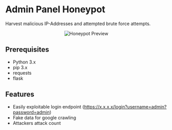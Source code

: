 # Admin Panel Honeypot
Harvest malicious IP-Addresses and attempted brute force attempts.

<p align="center">
  <img src="https://github.com/csduncan06/Admin-Panel-Honeypot/blob/main/preview.jpg?raw=true" alt="Honeypot Preview"/>
</p>

## Prerequisites
- Python 3.x
- pip 3.x
- requests
- flask



## Features
- Easily exploitable login endpoint (https://x.x.x.x/login?username=admin?password=admin)
- Fake data for google crawling
- Attackers attack count
